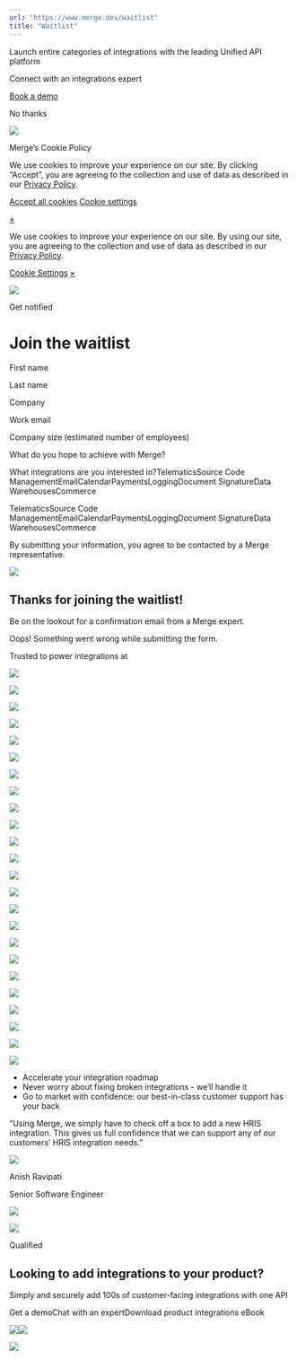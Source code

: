 ```yaml
---
url: "https://www.merge.dev/waitlist"
title: "Waitlist"
---
```


Launch entire categories of integrations with the leading Unified API platform

Connect with an integrations expert

[Book a demo](https://merge.dev/get-in-touch)

No thanks

![](https://images.mutinycdn.com/mutiny-assets/client/exit_popup_dummy_close_button_01.png)

Merge’s Cookie Policy

We use cookies to improve your experience on our site. By clicking “Accept”, you are agreeing to the collection and use of data as described in our [Privacy Policy](https://www.merge.dev/legal/privacy-policy).

[Accept all cookies](https://www.merge.dev/waitlist#) [Cookie settings](https://www.merge.dev/cookie-settings)

[×](https://www.merge.dev/waitlist#)

We use cookies to improve your experience on our site. By using our site, you are agreeing to the collection and use of data as described in our [Privacy Policy](https://www.merge.dev/legal/privacy-policy).

[Cookie Settings](https://www.merge.dev/archive/cookie-settings) [×](https://www.merge.dev/waitlist#)

![](https://cdn.prod.website-files.com/624b192df0b0151225c10026/67bdc130e1a20dc8695f707a_ebook_logo.svg)

Get notified

# Join the waitlist

First name

Last name

Company

Work email

Company size (estimated number of employees)

What do you hope to achieve with Merge?

What integrations are you interested in?TelematicsSource Code ManagementEmailCalendarPaymentsLoggingDocument SignatureData WarehousesCommerce

TelematicsSource Code ManagementEmailCalendarPaymentsLoggingDocument SignatureData WarehousesCommerce

By submitting your information, you agree to be contacted by a Merge representative.

![](https://cdn.prod.website-files.com/624b192df0b0151225c10026/67bdc130e1a20dc8695f707a_ebook_logo.svg)

## Thanks for joining the waitlist!

Be on the lookout for a confirmation email from a Merge expert.

Oops! Something went wrong while submitting the form.

Trusted to power integrations at

![](https://cdn.prod.website-files.com/62796ab9647626cbab663f42/649b46955cce31ef8192ea91_Electric-logo%20black.svg)

![](https://cdn.prod.website-files.com/62796ab9647626cbab663f42/638672d027c1d3a2092e29b6_Brex_black.svg)

![](https://cdn.prod.website-files.com/62796ab9647626cbab663f42/63e1295aaf2c87f64b75b84d_watershed.svg)

![](https://cdn.prod.website-files.com/62796ab9647626cbab663f42/660adf19652b0dc3930fdb06_svgviewer-output%201.svg)

![](https://cdn.prod.website-files.com/62796ab9647626cbab663f42/630ff4fedab0661b4b4ac853_Apollo.svg)

![](https://cdn.prod.website-files.com/62796ab9647626cbab663f42/62f16c0097d26d46a18d677a_angellist.svg)

![](https://cdn.prod.website-files.com/62796ab9647626cbab663f42/62f16c30f4eb6771610a7335_ramp.svg)

![](https://cdn.prod.website-files.com/62796ab9647626cbab663f42/65285c0785c195d6ffe0ceea_Sendoso.webp)

![](https://cdn.prod.website-files.com/62796ab9647626cbab663f42/67be1e0607c23f2b11fa4ba4_New%20Drata%20logo%20-%20black.svg)

![](https://cdn.prod.website-files.com/62796ab9647626cbab663f42/655b8e011ed3c7047d6be49e_Better%20Help%20-%20Black.svg)

![](https://cdn.prod.website-files.com/62796ab9647626cbab663f42/62f16c1f3d1cea6c193819f1_kornferry.svg)

![](https://cdn.prod.website-files.com/62796ab9647626cbab663f42/66c3c005e6a3489efd5a8d0f_Bamboo%20-%20Black.svg)

![](https://cdn.prod.website-files.com/62796ab9647626cbab663f42/649b46955cce31ef8192ea91_Electric-logo%20black.svg)

![](https://cdn.prod.website-files.com/62796ab9647626cbab663f42/638672d027c1d3a2092e29b6_Brex_black.svg)

![](https://cdn.prod.website-files.com/62796ab9647626cbab663f42/63e1295aaf2c87f64b75b84d_watershed.svg)

![](https://cdn.prod.website-files.com/62796ab9647626cbab663f42/660adf19652b0dc3930fdb06_svgviewer-output%201.svg)

![](https://cdn.prod.website-files.com/62796ab9647626cbab663f42/630ff4fedab0661b4b4ac853_Apollo.svg)

![](https://cdn.prod.website-files.com/62796ab9647626cbab663f42/62f16c0097d26d46a18d677a_angellist.svg)

![](https://cdn.prod.website-files.com/62796ab9647626cbab663f42/62f16c30f4eb6771610a7335_ramp.svg)

![](https://cdn.prod.website-files.com/62796ab9647626cbab663f42/65285c0785c195d6ffe0ceea_Sendoso.webp)

![](https://cdn.prod.website-files.com/62796ab9647626cbab663f42/67be1e0607c23f2b11fa4ba4_New%20Drata%20logo%20-%20black.svg)

![](https://cdn.prod.website-files.com/62796ab9647626cbab663f42/655b8e011ed3c7047d6be49e_Better%20Help%20-%20Black.svg)

![](https://cdn.prod.website-files.com/62796ab9647626cbab663f42/62f16c1f3d1cea6c193819f1_kornferry.svg)

![](https://cdn.prod.website-files.com/62796ab9647626cbab663f42/66c3c005e6a3489efd5a8d0f_Bamboo%20-%20Black.svg)

- Accelerate your integration roadmap
- Never worry about fixing broken integrations - we’ll handle it
- Go to market with confidence: our best-in-class customer support has your back

“Using Merge, we simply have to check off a box to add a new HRIS integration. This gives us full confidence that we can support any of our customers’ HRIS integration needs.”

![](https://cdn.prod.website-files.com/624b192df0b0151225c10026/67bec28391f792c913cfc9e1_anish.avif)

Anish Ravipati

Senior Software Engineer

![](https://cdn.prod.website-files.com/624b192df0b0151225c10026/67bec2f15566f5cfc9548d4d_rampl-logo.avif)

![](https://cdn.prod.website-files.com/624b192df0b0151225c10026/67becc941b19b9dc3522b1bc_get-in-demo_background.svg)

Qualified

## Looking to add integrations to your product?

Simply and securely add 100s of customer-facing integrations with one API

Get a demoChat with an expertDownload product integrations eBook

![](https://t.co/1/i/adsct?bci=4&dv=America%2FAdak%26en-US%2Cen%26Google%20Inc.%26Linux%20x86_64%26255%261280%261024%264%2624%261280%261024%260%26na&eci=3&event=%7B%7D&event_id=dcac25e6-4016-467c-a8f9-24760cab8afc&integration=gtm&p_id=Twitter&p_user_id=0&pl_id=7ca4b696-a556-4d5d-893b-3ff69c0ad74e&tw_document_href=https%3A%2F%2Fwww.merge.dev%2Fwaitlist&tw_iframe_status=0&txn_id=o7z1d&type=javascript&version=2.3.33)![](https://analytics.twitter.com/1/i/adsct?bci=4&dv=America%2FAdak%26en-US%2Cen%26Google%20Inc.%26Linux%20x86_64%26255%261280%261024%264%2624%261280%261024%260%26na&eci=3&event=%7B%7D&event_id=dcac25e6-4016-467c-a8f9-24760cab8afc&integration=gtm&p_id=Twitter&p_user_id=0&pl_id=7ca4b696-a556-4d5d-893b-3ff69c0ad74e&tw_document_href=https%3A%2F%2Fwww.merge.dev%2Fwaitlist&tw_iframe_status=0&txn_id=o7z1d&type=javascript&version=2.3.33)

![](https://bat.bing.com/action/0?ti=343102454&tm=gtm002&Ver=2&mid=178c4df6-a803-49ce-b9d3-715a3926e20e&bo=2&sid=1d2875b03e8e11f0b20ee1b78edcbc8f&vid=1d28ec403e8e11f09160c5193d96a9bf&vids=1&msclkid=N&pi=918639831&lg=en-US&sw=1280&sh=1024&sc=24&tl=Waitlist&p=https%3A%2F%2Fwww.merge.dev%2Fwaitlist&r=&lt=396&evt=pageLoad&sv=1&asc=G&cdb=AQAQ&rn=8649)